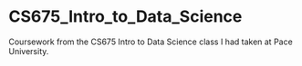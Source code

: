 # CS675_Intro_to_Data_Science
Coursework from the CS675 Intro to Data Science class I had taken at Pace University.
